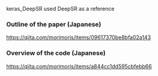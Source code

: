 keras_DeepSR
used DeepSR as a reference

### Outline of the paper (Japanese)
https://qiita.com/morimoris/items/09617370be8bfa02a143

### Overview of the code (Japanese)
https://qiita.com/morimoris/items/a844cc1dd595cbfebb66
